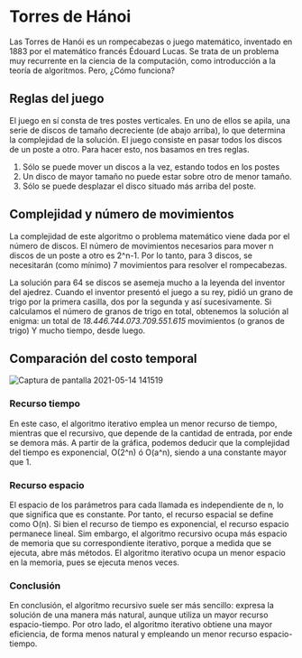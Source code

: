 # Torres de Hánoi

Las Torres de Hanói es un rompecabezas o juego matemático, inventado en 1883 por el matemático francés Édouard Lucas. Se trata de un problema muy recurrente en la ciencia de la computación, como introducción a la teoría de algoritmos. Pero, ¿Cómo funciona?

## Reglas del juego 

El juego en sí consta de tres postes verticales. En uno de ellos se apila, una serie de discos de tamaño decreciente (de abajo arriba), lo que determina la complejidad de la solución. El juego consiste en pasar todos los discos de un poste a otro. Para hacer esto, nos basamos en tres reglas.

   1. Sólo se puede mover un discos a la vez, estando todos en los postes
   2. Un disco de mayor tamaño no puede estar sobre otro de menor tamaño.
   3. Sólo se puede desplazar el disco situado más arriba del poste.


## Complejidad y número de movimientos 

La complejidad de este algoritmo o problema matemático viene dada por el número de discos. El número de movimientos necesarios para mover n discos de un poste a otro es 2^n-1. Por lo tanto, para 3 discos, se necesitarán (como mínimo) 7 movimientos para resolver el rompecabezas.

La solución para 64 se discos se asemeja mucho a la leyenda del inventor del ajedrez. Cuando el inventor presentó el juego a su rey, pidió un grano de trigo por la primera casilla, dos por la segunda y así sucesivamente. Si calculamos el número de granos de trigo en total, obtenemos la solución al enigma: un total de _18.446.744.073.709.551.615_ movimientos (o granos de trigo) Y mucho tiempo, desde luego. 

## Comparación del costo temporal

![Captura de pantalla 2021-05-14 141519](https://user-images.githubusercontent.com/77279628/118269383-957d5a80-b4b6-11eb-90f0-2246bbfdae5e.png)

### Recurso tiempo

En este caso, el algoritmo iterativo emplea un menor recurso de tiempo, mientras que el recursivo, que depende de la cantidad de entrada, por ende se demora más. A partir de la gráfica, podemos deducir que la complejidad del tiempo es exponencial, O(2^n) ó O(a^n), siendo a una constante mayor que 1. 

### Recurso espacio

El espacio de los parámetros para cada llamada es independiente de n, lo que significa que es constante. Por tanto, el recurso espacial se define como O(n). Si bien el recurso de tiempo es exponencial, el recurso espacio permanece lineal. Sim embargo, el algoritmo recursivo ocupa más espacio de memoria que su correspondiente iterativo, porque a medida que se ejecuta, abre más métodos. El algoritmo iterativo ocupa un menor espacio en la memoria, pues se ejecuta menos veces. 

### Conclusión

En conclusión, el algoritmo recursivo suele ser más sencillo: expresa la solución de una manera más natural, aunque utiliza un mayor recurso espacio-tiempo. Por otro lado, el algoritmo iterativo obtiene una mayor eficiencia, de forma menos natural y empleando un menor recurso espacio-tiempo.
